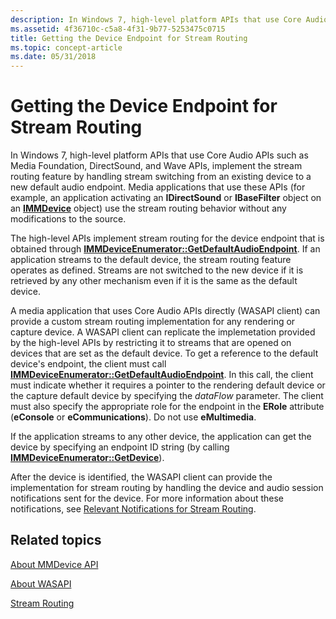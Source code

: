 ```yaml
---
description: In Windows 7, high-level platform APIs that use Core Audio APIs such as Media Foundation, DirectSound, and Wave APIs, implement the stream routing feature by handling stream switching from an existing device to a new default audio endpoint.
ms.assetid: 4f36710c-c5a8-4f31-9b77-5253475c0715
title: Getting the Device Endpoint for Stream Routing
ms.topic: concept-article
ms.date: 05/31/2018
---
```


# Getting the Device Endpoint for Stream Routing

In Windows 7, high-level platform APIs that use Core Audio APIs such as Media Foundation, DirectSound, and Wave APIs, implement the stream routing feature by handling stream switching from an existing device to a new default audio endpoint. Media applications that use these APIs (for example, an application activating an **IDirectSound** or **IBaseFilter** object on an [**IMMDevice**](/windows/desktop/api/Mmdeviceapi/nn-mmdeviceapi-immdevice) object) use the stream routing behavior without any modifications to the source.

The high-level APIs implement stream routing for the device endpoint that is obtained through [**IMMDeviceEnumerator::GetDefaultAudioEndpoint**](/windows/desktop/api/Mmdeviceapi/nf-mmdeviceapi-immdeviceenumerator-getdefaultaudioendpoint). If an application streams to the default device, the stream routing feature operates as defined. Streams are not switched to the new device if it is retrieved by any other mechanism even if it is the same as the default device.

A media application that uses Core Audio APIs directly (WASAPI client) can provide a custom stream routing implementation for any rendering or capture device. A WASAPI client can replicate the implemetation provided by the high-level APIs by restricting it to streams that are opened on devices that are set as the default device. To get a reference to the default device's endpoint, the client must call [**IMMDeviceEnumerator::GetDefaultAudioEndpoint**](/windows/desktop/api/Mmdeviceapi/nf-mmdeviceapi-immdeviceenumerator-getdefaultaudioendpoint). In this call, the client must indicate whether it requires a pointer to the rendering default device or the capture default device by specifying the *dataFlow* parameter. The client must also specify the appropriate role for the endpoint in the **ERole** attribute (**eConsole** or **eCommunications**). Do not use **eMultimedia**.

If the application streams to any other device, the application can get the device by specifying an endpoint ID string (by calling [**IMMDeviceEnumerator::GetDevice**](/windows/desktop/api/Mmdeviceapi/nf-mmdeviceapi-immdeviceenumerator-getdevice)).

After the device is identified, the WASAPI client can provide the implementation for stream routing by handling the device and audio session notifications sent for the device. For more information about these notifications, see [Relevant Notifications for Stream Routing](relevant-device-notifications-for-stream-routing.md).

## Related topics

<dl> <dt>

[About MMDevice API](mmdevice-api.md)
</dt> <dt>

[About WASAPI](wasapi.md)
</dt> <dt>

[Stream Routing](stream-routing.md)
</dt> </dl>

 

 



